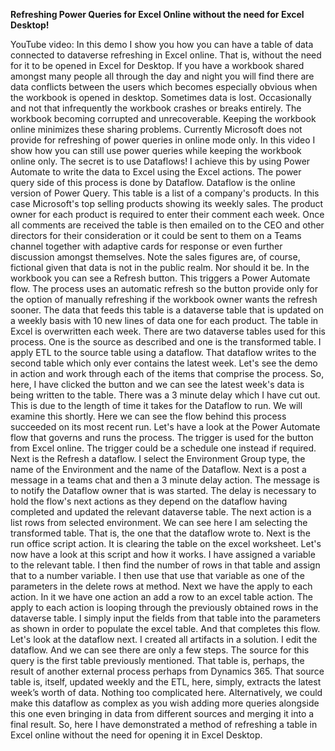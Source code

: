 **Refreshing Power Queries for Excel Online without the need for Excel Desktop!**

YouTube video: 
In this demo I show you how you can have a table of data connected to dataverse refreshing in Excel online. That is, without the need for it to be opened in Excel for Desktop. 
If you have a workbook shared amongst many people all through the day and night you will find there are data conflicts between the users which becomes especially obvious when the workbook is opened in desktop. Sometimes data is lost. Occasionally and not that infrequently the workbook crashes or breaks entirely. The workbook becoming corrupted and unrecoverable.  Keeping the workbook online minimizes these sharing problems. Currently Microsoft does not provide for refreshing of power queries in online mode only. In this video I show how you can still use power queries while keeping the workbook online only. The secret is to use Dataflows! 
I achieve this by using Power Automate to write the data to Excel using the Excel actions. The power query side of this process is done by Dataflow. Dataflow is the online version of Power Query. 
This table is a list of a company's products. In this case Microsoft's top selling products showing its weekly sales. The product owner for each product is required to enter their comment each week. Once all comments are received the table is then emailed on to the CEO and other directors for their consideration or it could be sent to them on a Teams channel together with adaptive cards for response or even further discussion amongst themselves. Note the sales figures are, of course, fictional given that data is not in the public realm. Nor should it be. 
In the workbook you can see a Refresh button. This triggers a Power Automate flow. The process uses an automatic refresh so the button provide only for the option of manually refreshing if the workbook owner wants the refresh sooner. The data that feeds this table is a dataverse table that is updated on a weekly basis with 10 new lines of data one for each product. The table in Excel is overwritten each week. There are two dataverse tables used for this process. One is the source as described and one is the transformed table. I apply ETL to the source table using a dataflow. That dataflow writes to the second table which only ever contains the latest week. Let's see the demo in action and work through each of the items that comprise the process. 
So, here, I have clicked the button and we can see the latest week's data is being written to the table. There was a 3 minute delay which I have cut out. This is due to the length of time it takes for the Dataflow to run. We will examine this shortly.
Here we can see the flow behind this process succeeded on its most recent run.
Let's have a look at the Power Automate flow that governs and runs the process. The trigger is used for the button from Excel online. The trigger could be a schedule one instead if required. Next is the Refresh a dataflow.
I select the Environment Group type, the name of the Environment and the name of the Dataflow.
Next is a post a message in a teams chat and then a 3 minute delay action. The message is to notify the Dataflow owner that is was started. The delay is necessary to hold the flow's next actions as they depend on the dataflow having completed and updated the relevant dataverse table. 
The next action is a list rows from selected environment.
We can see here I am selecting the transformed table. That is, the one that the dataflow wrote to. 
Next is the run office script action. It is clearing the table on the excel worksheet. Let's now have a look at this script and how it works. I have assigned a variable to the relevant table. I then find the number of rows in that table and assign that to a number variable. I then use that use that variable as one of the parameters in the delete rows at method.
Next we have the apply to each action. In it we have one action an add a row to an excel table action.
The apply to each action is looping through the previously obtained rows in the dataverse table. I simply input the fields from that table into the parameters as shown in order to populate the excel table. And that completes this flow. 
Let's look at the dataflow next.
I created all artifacts in a solution. I edit the dataflow. And we can see there are only a few steps. The source for this query is the first table previously mentioned. That table is, perhaps, the result of another external process perhaps from Dynamics 365. That source table is, itself, updated weekly and the ETL, here, simply, extracts the latest week’s worth of data. Nothing too complicated here. Alternatively, we could make this dataflow as complex as you wish adding more queries alongside this one even bringing in data from different sources and merging it into a final result.
So, here I have demonstrated a method of refreshing a table in Excel online without the need for opening it in Excel Desktop. 
